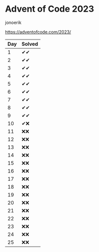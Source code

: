 # Advent of Code 2023
jonoerik

https://adventofcode.com/2023/

| Day | Solved |
| --- | --- |
| 1 | ✔✔ |
| 2 | ✔✔ |
| 3 | ✔✔ |
| 4 | ✔✔ |
| 5 | ✔✔ |
| 6 | ✔✔ |
| 7 | ✔✔ |
| 8 | ✔✔ |
| 9 | ✔✔ |
| 10 | ✔❌ |
| 11 | ❌❌ |
| 12 | ❌❌ |
| 13 | ❌❌ |
| 14 | ❌❌ |
| 15 | ❌❌ |
| 16 | ❌❌ |
| 17 | ❌❌ |
| 18 | ❌❌ |
| 19 | ❌❌ |
| 20 | ❌❌ |
| 21 | ❌❌ |
| 22 | ❌❌ |
| 23 | ❌❌ |
| 24 | ❌❌ |
| 25 | ❌❌ |
